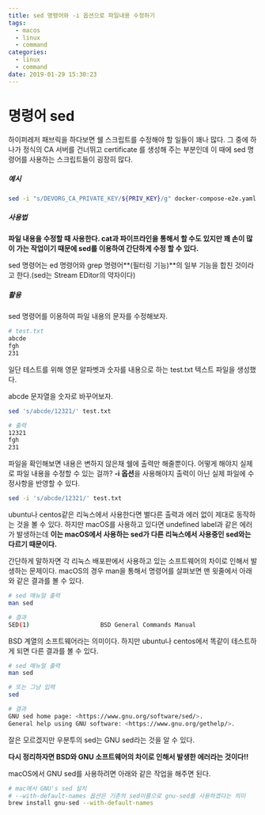 ```yaml
---
title: sed 명령어와 -i 옵션으로 파일내용 수정하기
tags:
  - macos
  - linux
  - command
categories:
  - linux
  - command
date: 2019-01-29 15:30:23
---
```


# 명령어 sed

하이퍼레저 패브릭을 하다보면 쉘 스크립트를 수정해야 할 일들이 꽤나 많다. 그 중에 하나가 정식의 CA 서버를 건너뛰고 certificate 를 생성해 주는 부분인데 이 때에 sed 명령어를 사용하는 스크립트들이 굉장히 많다.

##### 예시

~~~sh
sed -i "s/DEVORG_CA_PRIVATE_KEY/${PRIV_KEY}/g" docker-compose-e2e.yaml
~~~



##### 사용법

**파일 내용을 수정할 때 사용한다. cat과 파이프라인을 통해서 할 수도 있지만 꽤 손이 많이 가는 작업이기 때문에 sed를 이용하여 간단하게 수정 할 수 있다.**

sed 명령어는 ed 명령어와 grep 명령어**(필터링 기능)**의 일부 기능을 합친 것이라고 한다.(sed는 Stream EDitor의 약자이다) 



##### 활용

sed 명령어를 이용하여 파일 내용의 문자를 수정해보자.

~~~sh
# test.txt
abcde
fgh
231
~~~

일단 테스트를 위해 영문 알파벳과 숫자를 내용으로 하는 test.txt 텍스트 파일을 생성했다.

abcde 문자열을 숫자로 바꾸어보자.

~~~sh
sed 's/abcde/12321/' test.txt

# 출력
12321
fgh
231
~~~

파일을 확인해보면 내용은 변하지 않은채 쉘에 출력만 해줄뿐이다. 어떻게 해야지 실제로 파일 내용을 수정할 수 있는 걸까? **-i 옵션**을 사용해야지 출력이 아닌 실제 파일에 수정사항을 반영할 수 있다.

~~~sh
sed -i 's/abcde/12321/' test.txt
~~~

ubuntu나 centos같은 리눅스에서 사용한다면 별다른 출력과 에러 없이 제대로 동작하는 것을 볼 수 있다. 하지만 macOS를 사용하고 있다면 undefined label과 같은 에러가 발생하는데 **이는 macOS에서 사용하는 sed가 다른 리눅스에서 사용중인 sed와는 다르기 때문이다.**

간단하게 말하자면 각 리눅스 배포판에서 사용하고 있는 소프트웨어의 차이로 인해서 발생하는 문제이다. macOS의 경우 man을 통해서 명령어를 살펴보면 맨 윗줄에서 아래와 같은 결과를 볼 수 있다.

~~~sh
# sed 매뉴얼 출력
man sed

# 결과
SED(1)                    BSD General Commands Manual                   SED(1)
~~~

BSD 계열의 소프트웨어라는 의미이다. 하지만 ubuntu나 centos에서 똑같이 테스트하게 되면 다른 결과를 볼 수 있다.

~~~sh
# sed 매뉴얼 출력
man sed

# 또는 그냥 입력
sed

# 결과
GNU sed home page: <https://www.gnu.org/software/sed/>.
General help using GNU software: <https://www.gnu.org/gethelp/>.
~~~

잘은 모르겠지만 우분투의 sed는 GNU sed라는 것을 알 수 있다.

**다시 정리하자면 BSD와 GNU 소프트웨어의 차이로 인해서 발생한 에러라는 것이다!!**

macOS에서 GNU sed를 사용하려면 아래와 같은 작업을 해주면 된다.

~~~sh
# mac에서 GNU's sed 설치
# --with-default-names 옵션은 기존의 sed이름으로 gnu-sed를 사용하겠다는 의미
brew install gnu-sed --with-default-names
~~~